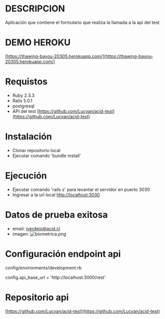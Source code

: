 # DESCRIPCION

Aplicación que contiene el formulario que realiza la llamada a la api del test

# DEMO HEROKU

[https://thawing-bayou-20305.herokuapp.com/](https://thawing-bayou-20305.herokuapp.com/)

# Requistos

* Ruby 2.3.3
* Rails 5.0.1
* postgresql
* API del test [https://github.com/Lucyan/acid-test](https://github.com/Lucyan/acid-test)

# Instalación

* Clonar repositorio local
* Ejecutar comando 'bundle install'


# Ejecución

* Ejecutar comando 'rails s' para levantar el servidor en puerto 3030
* Ingresar a la url local [http://localhost:3030](http://localhost:3030)

# Datos de prueba exitosa

* email: iverdejo@acid.cl
* imagen:
![biometrica.png](https://thawing-bayou-20305.herokuapp.com/biometrica.png)


# Configuración endpoint api

config/environments/development.rb

config.api_base_url = 'http://localhost:3000/rest'


# Repositorio api

[https://github.com/Lucyan/acid-test](https://github.com/Lucyan/acid-test)
